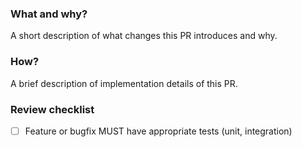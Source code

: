 ### What and why?

A short description of what changes this PR introduces and why.

### How?

A brief description of implementation details of this PR.

### Review checklist

- [ ] Feature or bugfix MUST have appropriate tests (unit, integration)

